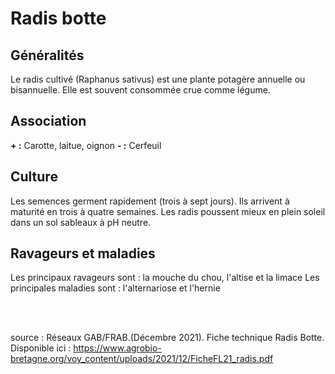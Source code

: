 # Radis botte

## Généralités  

Le radis cultivé (Raphanus sativus) est une plante potagère annuelle ou bisannuelle. Elle est souvent consommée crue comme légume.

## Association  

**+ :**   Carotte, laitue, oignon
**- :**   Cerfeuil

## Culture  

Les semences germent rapidement (trois à sept jours). Ils arrivent à maturité en trois à quatre semaines. Les radis poussent mieux en plein soleil dans un sol sableaux à pH neutre.


## Ravageurs et maladies  

Les principaux ravageurs sont : la mouche du chou, l'altise et la limace 
Les principales maladies sont : l'alternariose et l'hernie

<br>  
<br>
      
source : Réseaux GAB/FRAB.(Décembre 2021). Fiche technique Radis Botte. Disponible ici : https://www.agrobio-bretagne.org/voy_content/uploads/2021/12/FicheFL21_radis.pdf


